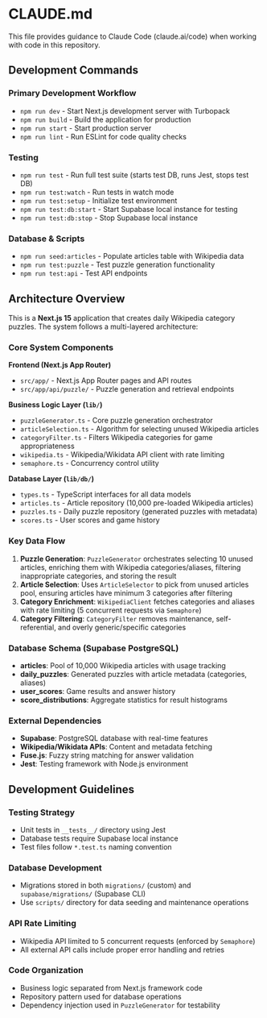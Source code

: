 # CLAUDE.md

This file provides guidance to Claude Code (claude.ai/code) when working with code in this repository.

## Development Commands

### Primary Development Workflow
- `npm run dev` - Start Next.js development server with Turbopack
- `npm run build` - Build the application for production
- `npm run start` - Start production server
- `npm run lint` - Run ESLint for code quality checks

### Testing
- `npm run test` - Run full test suite (starts test DB, runs Jest, stops test DB)
- `npm run test:watch` - Run tests in watch mode
- `npm run test:setup` - Initialize test environment
- `npm run test:db:start` - Start Supabase local instance for testing
- `npm run test:db:stop` - Stop Supabase local instance

### Database & Scripts
- `npm run seed:articles` - Populate articles table with Wikipedia data
- `npm run test:puzzle` - Test puzzle generation functionality
- `npm run test:api` - Test API endpoints

## Architecture Overview

This is a **Next.js 15** application that creates daily Wikipedia category puzzles. The system follows a multi-layered architecture:

### Core System Components

**Frontend (Next.js App Router)**
- `src/app/` - Next.js App Router pages and API routes
- `src/app/api/puzzle/` - Puzzle generation and retrieval endpoints

**Business Logic Layer (`lib/`)**
- `puzzleGenerator.ts` - Core puzzle generation orchestrator
- `articleSelection.ts` - Algorithm for selecting unused Wikipedia articles
- `categoryFilter.ts` - Filters Wikipedia categories for game appropriateness
- `wikipedia.ts` - Wikipedia/Wikidata API client with rate limiting
- `semaphore.ts` - Concurrency control utility

**Database Layer (`lib/db/`)**
- `types.ts` - TypeScript interfaces for all data models
- `articles.ts` - Article repository (10,000 pre-loaded Wikipedia articles)
- `puzzles.ts` - Daily puzzle repository (generated puzzles with metadata)
- `scores.ts` - User scores and game history

### Key Data Flow

1. **Puzzle Generation**: `PuzzleGenerator` orchestrates selecting 10 unused articles, enriching them with Wikipedia categories/aliases, filtering inappropriate categories, and storing the result
2. **Article Selection**: Uses `ArticleSelector` to pick from unused articles pool, ensuring articles have minimum 3 categories after filtering
3. **Category Enrichment**: `WikipediaClient` fetches categories and aliases with rate limiting (5 concurrent requests via `Semaphore`)
4. **Category Filtering**: `CategoryFilter` removes maintenance, self-referential, and overly generic/specific categories

### Database Schema (Supabase PostgreSQL)

- **articles**: Pool of 10,000 Wikipedia articles with usage tracking
- **daily_puzzles**: Generated puzzles with article metadata (categories, aliases)
- **user_scores**: Game results and answer history
- **score_distributions**: Aggregate statistics for result histograms

### External Dependencies

- **Supabase**: PostgreSQL database with real-time features
- **Wikipedia/Wikidata APIs**: Content and metadata fetching
- **Fuse.js**: Fuzzy string matching for answer validation
- **Jest**: Testing framework with Node.js environment

## Development Guidelines

### Testing Strategy
- Unit tests in `__tests__/` directory using Jest
- Database tests require Supabase local instance
- Test files follow `*.test.ts` naming convention

### Database Development
- Migrations stored in both `migrations/` (custom) and `supabase/migrations/` (Supabase CLI)
- Use `scripts/` directory for data seeding and maintenance operations

### API Rate Limiting
- Wikipedia API limited to 5 concurrent requests (enforced by `Semaphore`)
- All external API calls include proper error handling and retries

### Code Organization
- Business logic separated from Next.js framework code
- Repository pattern used for database operations
- Dependency injection used in `PuzzleGenerator` for testability
